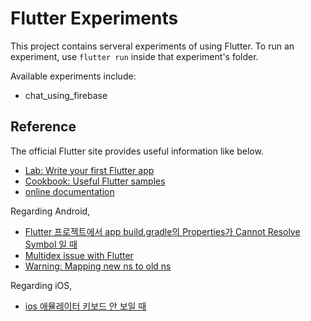 # Flutter Experiments  

This project contains serveral experiments of using Flutter. To run an experiment, use `flutter run` inside that experiment's folder.  

Available experiments include:  

- chat_using_firebase  

## Reference  

The official Flutter site provides useful information like below.  

- [Lab: Write your first Flutter app](https://flutter.dev/docs/get-started/codelab)
- [Cookbook: Useful Flutter samples](https://flutter.dev/docs/cookbook)
- [online documentation](https://flutter.dev/docs)

Regarding Android,  

- [Flutter 프로젝트에서 app build.gradle의 Properties가 Cannot Resolve Symbol 일 때](https://ilsognobella.tistory.com/29)  
- [Multidex issue with Flutter](https://stackoverflow.com/questions/49886597/multidex-issue-with-flutter)
- [Warning: Mapping new ns to old ns](https://sianux1209.github.io/flutter/flutter_gradle_error/)  

Regarding iOS,  

- [ios 애뮬레이터 키보드 안 보일 때](https://hanco.tistory.com/26)  

